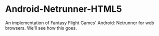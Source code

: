 Android-Netrunner-HTML5
=======================

An implementation of Fantasy Flight Games' Android: Netrunner for web browsers. We'll see how this goes.
